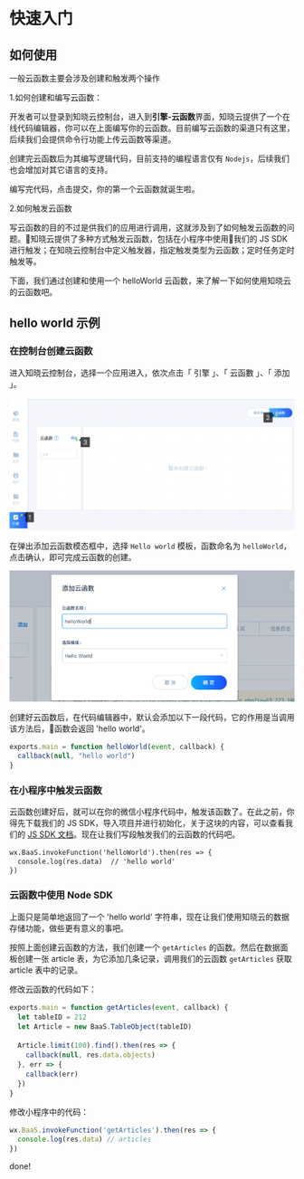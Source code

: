 # 快速入门

## 如何使用

一般云函数主要会涉及创建和触发两个操作

1.如何创建和编写云函数：

开发者可以登录到知晓云控制台，进入到**引擎-云函数**界面，知晓云提供了一个在线代码编辑器，你可以在上面编写你的云函数。目前编写云函数的渠道只有这里，后续我们会提供命令行功能上传云函数等渠道。

创建完云函数后为其编写逻辑代码，目前支持的编程语言仅有 `Nodejs`，后续我们也会增加对其它语言的支持。

编写完代码，点击提交，你的第一个云函数就诞生啦。

2.如何触发云函数

写云函数的目的不过是供我们的应用进行调用，这就涉及到了如何触发云函数的问题。知晓云提供了多种方式触发云函数，包括在小程序中使用我们的 JS SDK 进行触发；在知晓云控制台中定义触发器，指定触发类型为云函数；定时任务定时触发等。

下面，我们通过创建和使用一个 helloWorld 云函数，来了解一下如何使用知晓云的云函数吧。

## hello world 示例

### 在控制台创建云函数

进入知晓云控制台，选择一个应用进入，依次点击「 引擎 」、「 云函數 」、「 添加 」。

![进入云函数控制台面板](/images/cloud-function/dashboard-into.png)

在弹出添加云函数模态框中，选择 `Hello world` 模板，函数命名为 `helloWorld`，点击确认，即可完成云函数的创建。

![创建 hello world 函数](/images/cloud-function/dashboard-hello-world.png)

创建好云函数后，在代码编辑器中，默认会添加以下一段代码，它的作用是当调用该方法后，函数会返回 'hello world'。

```js
exports.main = function helloWorld(event, callback) {
  callback(null, "hello world")
}
```


### 在小程序中触发云函数

云函数创建好后，就可以在你的微信小程序代码中，触发该函数了。在此之前，你得先下载我们的 JS SDK，导入项目并进行初始化，关于这块的内容，可以查看我们的 [JS SDK 文档](/js-sdk/README.md)。现在让我们写段触发我们的云函数的代码吧。

```
wx.BaaS.invokeFunction('helloWorld').then(res => {
  console.log(res.data)  // 'hello world'
})
```

### 云函数中使用 Node SDK

上面只是简单地返回了一个 'hello world' 字符串，现在让我们使用知晓云的数据存储功能，做些更有意义的事吧。

按照上面创建云函数的方法，我们创建一个 `getArticles` 的函数。然后在数据面板创建一张 article 表，为它添加几条记录，调用我们的云函数 `getArticles` 获取 article 表中的记录。

修改云函数的代码如下：

```js
exports.main = function getArticles(event, callback) {
  let tableID = 212
  let Article = new BaaS.TableObject(tableID)

  Article.limit(100).find().then(res => {
    callback(null, res.data.objects)
  }, err => {
    callback(err)
  })
}
```

修改小程序中的代码：

```js
wx.BaaS.invokeFunction('getArticles').then(res => {
  console.log(res.data) // articles
})
```

done!